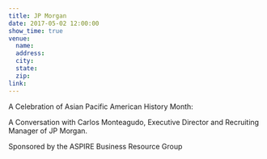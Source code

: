 ```yaml
---
title: JP Morgan
date: 2017-05-02 12:00:00
show_time: true
venue:
  name:
  address:
  city:
  state:
  zip:
link:
---
```



A Celebration of Asian Pacific American History Month:

A Conversation with Carlos Monteagudo, Executive Director and Recruiting Manager of JP Morgan.&nbsp;

Sponsored by the ASPIRE Business Resource Group

&nbsp;